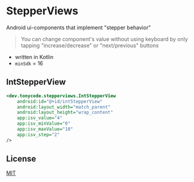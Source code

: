 StepperViews
============

Android ui-components that implement "stepper behavior"

> You can change component's value without using keyboard
> by only tapping "increase/decrease" or "next/previous" buttons


- written in Kotlin
- `minSdk` = 16


## IntStepperView

```xml
<dev.tonycode.stepperviews.IntStepperView
    android:id="@+id/intStepperView"
    android:layout_width="match_parent"
    android:layout_height="wrap_content"
    app:isv_value="4"
    app:isv_minValue="0"
    app:isv_maxValue="10"
    app:isv_step="2"
/>
```


## License

[MIT](LICENSE)
